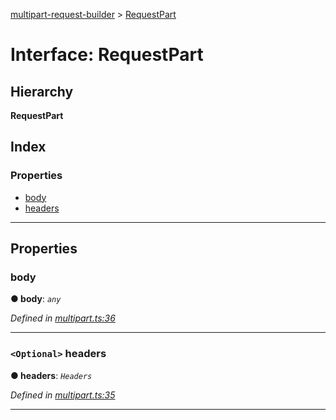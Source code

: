 [multipart-request-builder](../README.md) > [RequestPart](../interfaces/requestpart.md)

# Interface: RequestPart

## Hierarchy

**RequestPart**

## Index

### Properties

* [body](requestpart.md#body)
* [headers](requestpart.md#headers)

---

## Properties

<a id="body"></a>

###  body

**● body**: *`any`*

*Defined in [multipart.ts:36](https://github.axa.com/Digital/bauta-nodejs/blob/167ddcc/packages/multipart-request-builder/src/multipart.ts#L36)*

___
<a id="headers"></a>

### `<Optional>` headers

**● headers**: *`Headers`*

*Defined in [multipart.ts:35](https://github.axa.com/Digital/bauta-nodejs/blob/167ddcc/packages/multipart-request-builder/src/multipart.ts#L35)*

___

